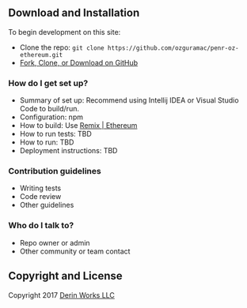 ## Download and Installation

To begin development on this site:
* Clone the repo: `git clone https://github.com/ozguramac/penr-oz-ethereum.git`
* [Fork, Clone, or Download on GitHub](https://github.com/ozguramac/penr-oz-ethereum)

### How do I get set up? ###

* Summary of set up: Recommend using Intellij IDEA or Visual Studio Code to build/run.
* Configuration: npm
* How to build: Use [Remix | Ethereum](http://remix.ethereum.org)
* How to run tests: TBD
* How to run: TBD
* Deployment instructions: TBD

### Contribution guidelines ###

* Writing tests
* Code review
* Other guidelines

### Who do I talk to? ###

* Repo owner or admin
* Other community or team contact

## Copyright and License

Copyright 2017 [Derin Works LLC](http://www.derinworksllc.com)
